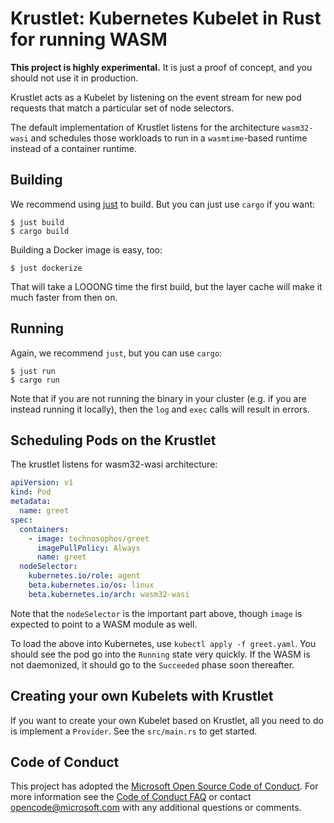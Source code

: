 # Krustlet: Kubernetes Kubelet in Rust for running WASM

**This project is highly experimental.** It is just a proof of concept, and you
should not use it in production.

Krustlet acts as a Kubelet by listening on the event stream for new pod requests
that match a particular set of node selectors.

The default implementation of Krustlet listens for the architecture
`wasm32-wasi` and schedules those workloads to run in a `wasmtime`-based runtime
instead of a container runtime.

## Building

We recommend using [just](https://github.com/casey/just) to build. But you can
just use `cargo` if you want:

```console
$ just build
$ cargo build
```

Building a Docker image is easy, too:

```console
$ just dockerize
```

That will take a LOOONG time the first build, but the layer cache will make it
much faster from then on.

## Running

Again, we recommend `just`, but you can use `cargo`:

```console
$ just run
$ cargo run
```

Note that if you are not running the binary in your cluster (e.g. if you are
instead running it locally), then the `log` and `exec` calls will result in
errors.

## Scheduling Pods on the Krustlet

The krustlet listens for wasm32-wasi architecture:

```yaml
apiVersion: v1
kind: Pod
metadata:
  name: greet
spec:
  containers:
    - image: technosophos/greet
      imagePullPolicy: Always
      name: greet
  nodeSelector:
    kubernetes.io/role: agent
    beta.kubernetes.io/os: linux
    beta.kubernetes.io/arch: wasm32-wasi
```

Note that the `nodeSelector` is the important part above, though `image` is
expected to point to a WASM module as well.

To load the above into Kubernetes, use `kubectl apply -f greet.yaml`. You should
see the pod go into the `Running` state very quickly. If the WASM is not
daemonized, it should go to the `Succeeded` phase soon thereafter.

## Creating your own Kubelets with Krustlet

If you want to create your own Kubelet based on Krustlet, all you need to do is
implement a `Provider`. See the `src/main.rs` to get started.

## Code of Conduct

This project has adopted the [Microsoft Open Source Code of
Conduct](https://opensource.microsoft.com/codeofconduct/). For more information
see the [Code of Conduct
FAQ](https://opensource.microsoft.com/codeofconduct/faq/) or contact
[opencode@microsoft.com](mailto:opencode@microsoft.com) with any additional
questions or comments.